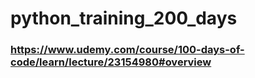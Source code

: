 # python_training_200_days
### https://www.udemy.com/course/100-days-of-code/learn/lecture/23154980#overview
